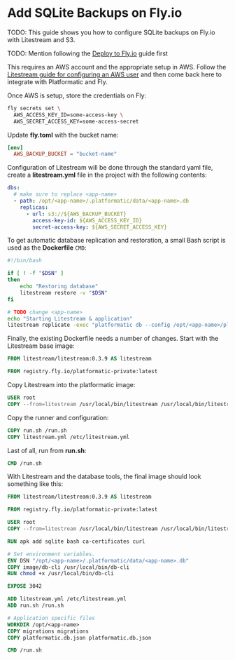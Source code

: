 # Add SQLite Backups on Fly.io

TODO: This guide shows you how to configure SQLite backups on Fly.io with Litestream and S3.

TODO: Mention following the [Deploy to Fly.io](TODO) guide first

This requires an AWS account and the appropriate setup in AWS. Follow the
[Litestream guide for configuring an AWS user](https://litestream.io/guides/s3/) and then come back here to
integrate with Platformatic and Fly.

Once AWS is setup, store the credentials on Fly:
```bash
fly secrets set \
  AWS_ACCESS_KEY_ID=some-access-key \
  AWS_SECRET_ACCESS_KEY=some-access-secret
```

Update **fly.toml** with the bucket name:
```toml
[env]
  AWS_BACKUP_BUCKET = "bucket-name"
```

Configuration of Litestream will be done through the standard yaml file, create
a **litestream.yml** file in the project with the following contents:
```yml
dbs:
  # make sure to replace <app-name>
  - path: /opt/<app-name>/.platformatic/data/<app-name>.db
    replicas:
      - url: s3://${AWS_BACKUP_BUCKET}
        access-key-id: ${AWS_ACCESS_KEY_ID}
        secret-access-key: ${AWS_SECRET_ACCESS_KEY}
```

To get automatic database replication and restoration, a small Bash script is
used as the **Dockerfile** `CMD`:
```bash
#!/bin/bash

if [ ! -f "$DSN" ]
then
    echo "Restoring database"
    litestream restore -v "$DSN"
fi

# TODO change <app-name>
echo "Starting Litestream & application"
litestream replicate -exec "platformatic db --config /opt/<app-name>/platformatic.db.json"
```

Finally, the existing Dockerfile needs a number of changes. Start with the
Litestream base image:

```dockerfile
FROM litestream/litestream:0.3.9 AS litestream

FROM registry.fly.io/platformatic-private:latest
```

Copy Litestream into the platformatic image:
```dockerfile
USER root
COPY --from=litestream /usr/local/bin/litestream /usr/local/bin/litestream
```

Copy the runner and configuration:
```dockerfile
COPY run.sh /run.sh
COPY litestream.yml /etc/litestream.yml
```

Last of all, run from **run.sh**:
```dockerfile
CMD /run.sh
```

With Litestream and the database tools, the final image should look something
like this:
```dockerfile
FROM litestream/litestream:0.3.9 AS litestream

FROM registry.fly.io/platformatic-private:latest

USER root
COPY --from=litestream /usr/local/bin/litestream /usr/local/bin/litestream

RUN apk add sqlite bash ca-certificates curl

# Set environment variables.
ENV DSN "/opt/<app-name>/.platformatic/data/<app-name>.db"
COPY image/db-cli /usr/local/bin/db-cli
RUN chmod +x /usr/local/bin/db-cli

EXPOSE 3042

ADD litestream.yml /etc/litestream.yml
ADD run.sh /run.sh

# Application specific files
WORKDIR /opt/<app-name>
COPY migrations migrations
COPY platformatic.db.json platformatic.db.json

CMD /run.sh
```
